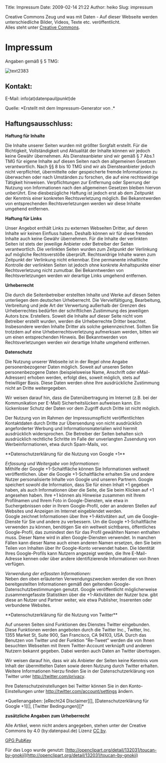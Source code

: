 Title: Impressum
Date: 2009-02-14 21:22
Author: heiko
Slug: impressum

Creative Commons Zeug und was mit Daten - Auf dieser Webseite werden
unterschiedliche Bilder, Videos, Texte etc. veröffentlicht.  
Alles steht unter [Creative Commons][].

Impressum
=========

Angaben gemäß § 5 TMG:  
  

![text2383][]

Kontakt:
--------

E-Mail: info(at)datenpaul(punkt)de

</p>
Quelle: *Erstellt mit dem Impressum-Generator von
<http://www.e-recht24.de>.*

Haftungsausschluss:
-------------------

**Haftung für Inhalte**

Die Inhalte unserer Seiten wurden mit größter Sorgfalt erstellt. Für die
Richtigkeit, Vollständigkeit und Aktualität der Inhalte können wir
jedoch keine Gewähr übernehmen. Als Diensteanbieter sind wir gemäß § 7
Abs.1 TMG für eigene Inhalte auf diesen Seiten nach den allgemeinen
Gesetzen verantwortlich. Nach §§ 8 bis 10 TMG sind wir als
Diensteanbieter jedoch nicht verpflichtet, übermittelte oder
gespeicherte fremde Informationen zu überwachen oder nach Umständen zu
forschen, die auf eine rechtswidrige Tätigkeit hinweisen.
Verpflichtungen zur Entfernung oder Sperrung der Nutzung von
Informationen nach den allgemeinen Gesetzen bleiben hiervon unberührt.
Eine diesbezügliche Haftung ist jedoch erst ab dem Zeitpunkt der
Kenntnis einer konkreten Rechtsverletzung möglich. Bei Bekanntwerden von
entsprechenden Rechtsverletzungen werden wir diese Inhalte umgehend
entfernen.

**Haftung für Links**

Unser Angebot enthält Links zu externen Webseiten Dritter, auf deren
Inhalte wir keinen Einfluss haben. Deshalb können wir für diese fremden
Inhalte auch keine Gewähr übernehmen. Für die Inhalte der verlinkten
Seiten ist stets der jeweilige Anbieter oder Betreiber der Seiten
verantwortlich. Die verlinkten Seiten wurden zum Zeitpunkt der
Verlinkung auf mögliche Rechtsverstöße überprüft. Rechtswidrige Inhalte
waren zum Zeitpunkt der Verlinkung nicht erkennbar. Eine permanente
inhaltliche Kontrolle der verlinkten Seiten ist jedoch ohne konkrete
Anhaltspunkte einer Rechtsverletzung nicht zumutbar. Bei Bekanntwerden
von Rechtsverletzungen werden wir derartige Links umgehend entfernen.

**Urheberrecht**

Die durch die Seitenbetreiber erstellten Inhalte und Werke auf diesen
Seiten unterliegen dem deutschen Urheberrecht. Die Vervielfältigung,
Bearbeitung, Verbreitung und jede Art der Verwertung außerhalb der
Grenzen des Urheberrechtes bedürfen der schriftlichen Zustimmung des
jeweiligen Autors bzw. Erstellers. Soweit
die Inhalte auf dieser Seite nicht vom Betreiber erstellt wurden, werden
die Urheberrechte Dritter beachtet. Insbesondere werden Inhalte Dritter
als solche gekennzeichnet. Sollten Sie trotzdem auf eine
Urheberrechtsverletzung aufmerksam werden, bitten wir um einen
entsprechenden Hinweis. Bei Bekanntwerden von Rechtsverletzungen werden
wir derartige Inhalte umgehend entfernen.

**Datenschutz**

Die Nutzung unserer Webseite ist in der Regel ohne Angabe
personenbezogener Daten möglich. Soweit auf unseren Seiten
personenbezogene Daten (beispielsweise Name, Anschrift oder
eMail-Adressen) erhoben werden, erfolgt dies, soweit möglich, stets auf
freiwilliger Basis. Diese Daten werden ohne Ihre ausdrückliche
Zustimmung nicht an Dritte weitergegeben.

Wir weisen darauf hin, dass die Datenübertragung im Internet (z.B. bei
der Kommunikation per E-Mail) Sicherheitslücken aufweisen kann. Ein
lückenloser Schutz der Daten vor dem Zugriff durch Dritte ist nicht
möglich.

Der Nutzung von im Rahmen der Impressumspflicht veröffentlichten
Kontaktdaten durch Dritte zur Übersendung von nicht ausdrücklich
angeforderter Werbung und Informationsmaterialien wird hiermit
ausdrücklich widersprochen. Die Betreiber der Seiten behalten sich
ausdrücklich rechtliche Schritte im Falle der unverlangten Zusendung von
Werbeinformationen, etwa durch Spam-Mails, vor.

</p>
**Datenschutzerklärung für die Nutzung von Google +1**

*Erfassung und Weitergabe von Informationen:*  
Mithilfe der Google +1-Schaltfläche können Sie Informationen weltweit
veröffentlichen. über die Google +1-Schaltfläche erhalten Sie und andere
Nutzer personalisierte Inhalte von Google und unseren Partnern. Google
speichert sowohl die Information, dass Sie für einen Inhalt +1 gegeben
haben, als auch Informationen über die Seite, die Sie beim Klicken auf
+1 angesehen haben. Ihre +1 können als Hinweise zusammen mit Ihrem
Profilnamen und Ihrem Foto in Google-Diensten, wie etwa in
Suchergebnissen oder in Ihrem Google-Profil, oder an anderen Stellen auf
Websites und Anzeigen im Internet eingeblendet werden.  
Google zeichnet Informationen über Ihre +1-Aktivitäten auf, um die
Google-Dienste für Sie und andere zu verbessern. Um die Google
+1-Schaltfläche verwenden zu können, benötigen Sie ein weltweit
sichtbares, öffentliches Google-Profil, das zumindest den für das Profil
gewählten Namen enthalten muss. Dieser Name wird in allen
Google-Diensten verwendet. In manchen Fällen kann dieser Name auch einen
anderen Namen ersetzen, den Sie beim Teilen von Inhalten über Ihr
Google-Konto verwendet haben. Die Identität Ihres Google-Profils kann
Nutzern angezeigt werden, die Ihre E-Mail-Adresse kennen oder über
andere identifizierende Informationen von Ihnen verfügen.

*Verwendung der erfassten Informationen:*  
Neben den oben erläuterten Verwendungszwecken werden die von Ihnen
bereitgestellten Informationen gemäß den geltenden
Google-Datenschutzbestimmungen genutzt. Google veröffentlicht
möglicherweise zusammengefasste Statistiken über die +1-Aktivitäten der
Nutzer bzw. gibt diese an Nutzer und Partner weiter, wie etwa Publisher,
Inserenten oder verbundene Websites.

</p>
**Datenschutzerklärung für die Nutzung von Twitter**

Auf unseren Seiten sind Funktionen des Dienstes Twitter eingebunden.
Diese Funktionen werden angeboten durch die Twitter Inc., Twitter, Inc.
1355 Market St, Suite 900, San Francisco, CA 94103, USA. Durch das
Benutzen von Twitter und der Funktion "Re-Tweet" werden die von Ihnen
besuchten Webseiten mit Ihrem Twitter-Account verknüpft und anderen
Nutzern bekannt gegeben. Dabei werden auch Daten an Twitter übertragen.

Wir weisen darauf hin, dass wir als Anbieter der Seiten keine Kenntnis
vom Inhalt der übermittelten Daten sowie deren Nutzung durch Twitter
erhalten. Weitere Informationen hierzu finden Sie in der
Datenschutzerklärung von Twitter unter <http://twitter.com/privacy>.

Ihre Datenschutzeinstellungen bei Twitter können Sie in den
Konto-Einstellungen unter <http://twitter.com/account/settings> ändern.

</p>
*Quellenangaben: [eRecht24 Disclaimer][], [Datenschutzerklärung für
Google +1][], [Twitter Bedingungen][]*

**zusätzliche Angaben zum Urheberrecht**

Alle Artikel, wenn nicht anders
angegeben, stehen unter der Creative Commons by 4.0 (by:datenpaul.de) Lizenz [CC by][].

[GPG PubKey](http://www.datenpaul.de/archive/gpg-key.asc)

Für das Logo wurde genutzt: [http://openclipart.org/detail/132031/toucan-by-gnokii](http://openclipart.org/detail/132031/toucan-by-gnokii)

  [Creative Commons]: http://creativecommons.org
  [text2383]: http://www.datenpaul.de/archive/text2383.png
  [CC by]: http://creativecommons.org/licenses/by/4.0/
  [eRecht24 Disclaimer]: http://www.e-recht24.de/muster-disclaimer.htm
  [Datenschutzerklärung für Google +1]: http://www.google.com/intl/de/+/policy/+1button.html
  [Twitter Bedingungen]: http://twitter.com/privacy
